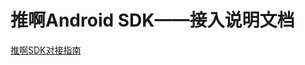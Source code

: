 # 推啊Android SDK——接入说明文档

    
  [推啊SDK对接指南](https://yun.duiba.com.cn/tuia/sdk/html/推啊广告SDK-Android-V2.8.0.0.html)